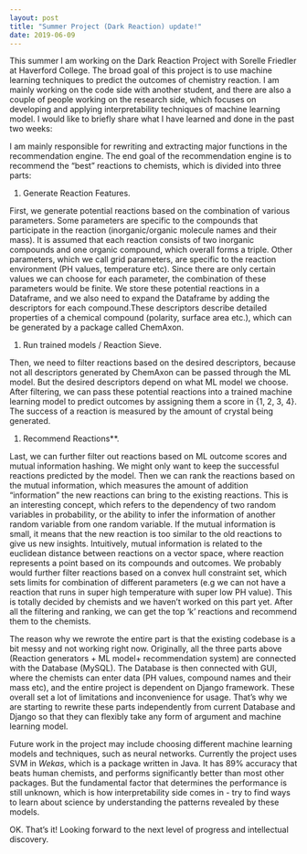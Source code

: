 ```yaml
---
layout: post
title: "Summer Project (Dark Reaction) update!"
date: 2019-06-09
---
```


This summer I am working on the Dark Reaction Project with Sorelle Friedler at Haverford College. The broad goal of this project is to use machine learning techniques to predict the outcomes of chemistry reaction. I am mainly working on the code side with another student, and there are also a couple of people working on the research side, which focuses on developing and applying interpretability techniques of machine learning model. I would like to briefly share what I have learned and done in the past two weeks:

I am mainly responsible for rewriting and extracting major functions in the recommendation engine. The end goal of the recommendation engine is to recommend the “best” reactions to chemists, which is divided into three parts:


1. Generate Reaction Features.

First, we generate potential reactions based on the combination of various parameters. Some parameters are specific to the compounds that participate in the reaction (inorganic/organic molecule names and their mass). It is assumed that each reaction consists of two inorganic compounds and one organic compound, which overall forms a triple. Other parameters, which we call grid parameters, are specific to the reaction environment (PH values, temperature etc). Since there are only certain values we can choose for each parameter, the combination of these parameters would be finite. We store these potential reactions in a Dataframe, and we also need to expand the Dataframe by adding the descriptors for each compound.These descriptors describe detailed properties of a chemical compound (polarity, surface area etc.), which can be generated by a package called ChemAxon.

1. Run trained models / Reaction Sieve.

Then, we need to filter reactions based on the desired descriptors, because not all descriptors generated by ChemAxon can be passed through the ML model. But the desired descriptors depend on what ML model we choose. After filtering, we can pass these potential reactions into a trained machine learning model to predict outcomes by assigning them a score in {1, 2, 3, 4}. The success of a reaction is measured by the amount of crystal being generated.  

1. Recommend Reactions**.

Last, we can further filter out reactions based on ML outcome scores and mutual information hashing. We might only want to keep the successful reactions predicted by the model. Then we can rank the reactions based on the mutual information, which measures the amount of addition “information” the new reactions can bring to the existing reactions. This is an interesting concept, which refers to the dependency of two random variables in probability, or the ability to infer the information of another random variable from one random variable.  If the mutual information is small, it means that the new reaction is too similar to the old reactions to give us new insights. Intuitively, mutual information is related to the euclidean distance between reactions on a vector space, where reaction represents a point based on its compounds and outcomes. We probably would further filter reactions based on a convex hull constraint set, which sets limits for combination of different parameters (e.g we can not have a reaction that runs in super high temperature with super low PH value). This is totally decided by chemists and we haven’t worked on this part yet. After all the filtering and ranking, we can get the top ‘k’ reactions and recommend them to the chemists.

The reason why we rewrote the entire part is that the existing codebase is a bit messy and not working right now. Originally, all the three parts above (Reaction generators + ML model+ recommendation system) are connected with the Database (MySQL). The Database is then connected with GUI, where the chemists can enter data (PH values, compound names and their mass etc), and the entire project is dependent on Django framework. These overall set a lot of limitations and inconvenience for usage. That’s why we are starting to rewrite these parts independently from current Database and Django so that they can flexibly take any form of argument and machine learning model.

Future work in the project may include choosing different machine learning models and techniques, such as neural networks. Currently the project uses SVM in *Wekas*, which is a package written in Java. It has 89% accuracy that beats human chemists, and performs significantly better than most other packages. But the fundamental factor that determines the performance is still unknown, which is how interpretability side comes in - try to find ways to learn about science by understanding the patterns revealed by these models.

OK. That’s it! Looking forward to the next level of progress and intellectual discovery.
